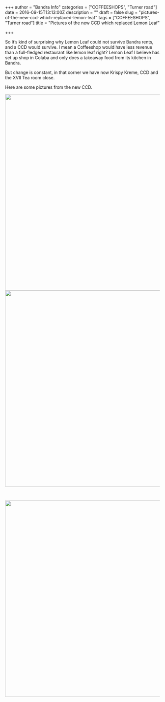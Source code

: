 +++
author = "Bandra Info"
categories = ["COFFEESHOPS", "Turner road"]
date = 2016-09-15T13:13:00Z
description = ""
draft = false
slug = "pictures-of-the-new-ccd-which-replaced-lemon-leaf"
tags = ["COFFEESHOPS", "Turner road"]
title = "Pictures of the new CCD which replaced Lemon Leaf"

+++


<p>So It&#8217;s kind of surprising why Lemon Leaf could not survive Bandra rents, and a CCD would survive. I mean a Coffeeshop would have less revenue than a full-fledged restaurant like lemon leaf right? Lemon Leaf I believe has set up shop in Colaba and only does a takeaway food from its kitchen in Bandra.</p>
<p>But change is constant, in that corner we have now Krispy Kreme, CCD and the XVII Tea room close.</p>
<p>Here are some pictures from the new CCD.</p>
<p><a href="https://i1.wp.com/bandra.info/wp-content/uploads/2016/09/IMG_1972_full.jpg?ssl=1"><img loading="lazy" class="aligncenter" src="https://i2.wp.com/bandra.info/wp-content/uploads/2016/09/IMG_1972.jpg?resize=850%2C637&#038;ssl=1" width="850" height="637" align="middle" data-recalc-dims="1" /></a><a href="https://i2.wp.com/bandra.info/wp-content/uploads/2016/09/IMG_1975_full.jpg?ssl=1"><img loading="lazy" class="aligncenter" src="https://i1.wp.com/bandra.info/wp-content/uploads/2016/09/IMG_1975.jpg?resize=850%2C637&#038;ssl=1" width="850" height="637" align="middle" data-recalc-dims="1" /></a></p>
<p>&nbsp;</p>
<p><a href="https://i0.wp.com/bandra.info/wp-content/uploads/2016/09/IMG_1973_full.jpg?ssl=1"><img loading="lazy" class="aligncenter" src="https://i0.wp.com/bandra.info/wp-content/uploads/2016/09/IMG_1973.jpg?resize=850%2C637&#038;ssl=1" width="850" height="637" align="middle" data-recalc-dims="1" /></a></p>
<p>&nbsp;</p>
<p>&nbsp;</p>



